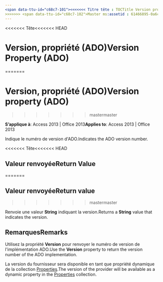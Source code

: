 ```yaml
---
<span data-ttu-id="c68c7-101"><<<<<<< Titre tête : TOCTitle Version propriété (ADO) : Version propriété (ADO) === titre : Version, propriété (ADO) TOCTitle : Version, propriété (ADO)</span><span class="sxs-lookup"><span data-stu-id="c68c7-101"><<<<<<< HEAD title: Version Property (ADO) TOCTitle: Version Property (ADO) ======= title: Version property (ADO) TOCTitle: Version property (ADO)</span></span>
>>>>>>> <span data-ttu-id="c68c7-102">Master ms:assetid : 61466895-0a6c-533c-bd93-0ab6af654f24 ms:mtpsurl : https://msdn.microsoft.com/library/JJ249358(v=office.15) ms:contentKeyID : ms.date 48545207 : 18/09/2015 mtps_version : v=office.15</span><span class="sxs-lookup"><span data-stu-id="c68c7-102">master ms:assetid: 61466895-0a6c-533c-bd93-0ab6af654f24 ms:mtpsurl: https://msdn.microsoft.com/library/JJ249358(v=office.15) ms:contentKeyID: 48545207 ms.date: 09/18/2015 mtps_version: v=office.15</span></span>
---
```


<span data-ttu-id="c68c7-103"><<<<<<< Tête</span><span class="sxs-lookup"><span data-stu-id="c68c7-103"><<<<<<< HEAD</span></span>
# <a name="version-property-ado"></a><span data-ttu-id="c68c7-104">Version, propriété (ADO)</span><span class="sxs-lookup"><span data-stu-id="c68c7-104">Version Property (ADO)</span></span>
=======
# <a name="version-property-ado"></a><span data-ttu-id="c68c7-105">Version, propriété (ADO)</span><span class="sxs-lookup"><span data-stu-id="c68c7-105">Version property (ADO)</span></span>
>>>>>>> <span data-ttu-id="c68c7-106">master</span><span class="sxs-lookup"><span data-stu-id="c68c7-106">master</span></span>


<span data-ttu-id="c68c7-107">**S’applique à**: Access 2013 | Office 2013</span><span class="sxs-lookup"><span data-stu-id="c68c7-107">**Applies to**: Access 2013 | Office 2013</span></span>

<span data-ttu-id="c68c7-108">Indique le numéro de version d'ADO.</span><span class="sxs-lookup"><span data-stu-id="c68c7-108">Indicates the ADO version number.</span></span>

<span data-ttu-id="c68c7-109"><<<<<<< Tête</span><span class="sxs-lookup"><span data-stu-id="c68c7-109"><<<<<<< HEAD</span></span>
## <a name="return-value"></a><span data-ttu-id="c68c7-110">Valeur renvoyée</span><span class="sxs-lookup"><span data-stu-id="c68c7-110">Return Value</span></span>
=======
## <a name="return-value"></a><span data-ttu-id="c68c7-111">Valeur renvoyée</span><span class="sxs-lookup"><span data-stu-id="c68c7-111">Return value</span></span>
>>>>>>> <span data-ttu-id="c68c7-112">master</span><span class="sxs-lookup"><span data-stu-id="c68c7-112">master</span></span>

<span data-ttu-id="c68c7-113">Renvoie une valeur **String** indiquant la version.</span><span class="sxs-lookup"><span data-stu-id="c68c7-113">Returns a **String** value that indicates the version.</span></span>

## <a name="remarks"></a><span data-ttu-id="c68c7-114">Remarques</span><span class="sxs-lookup"><span data-stu-id="c68c7-114">Remarks</span></span>

<span data-ttu-id="c68c7-115">Utilisez la propriété **Version** pour renvoyer le numéro de version de l'implémentation ADO.</span><span class="sxs-lookup"><span data-stu-id="c68c7-115">Use the **Version** property to return the version number of the ADO implementation.</span></span>

<span data-ttu-id="c68c7-116">La version du fournisseur sera disponible en tant que propriété dynamique de la collection [Properties](properties-collection-ado.md).</span><span class="sxs-lookup"><span data-stu-id="c68c7-116">The version of the provider will be available as a dynamic property in the [Properties](properties-collection-ado.md) collection.</span></span>


